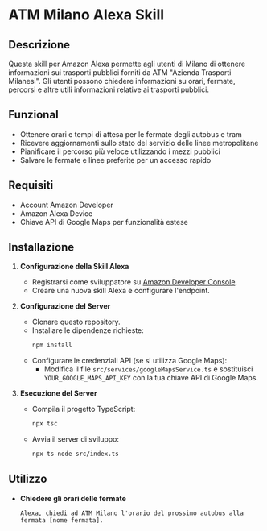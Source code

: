 # ATM Milano Alexa Skill

## Descrizione
Questa skill per Amazon Alexa permette agli utenti di Milano di ottenere informazioni sui trasporti pubblici forniti da ATM "Azienda Trasporti Milanesi". Gli utenti possono chiedere informazioni su orari, fermate, percorsi e altre utili informazioni relative ai trasporti pubblici.

## Funzional
- Ottenere orari e tempi di attesa per le fermate degli autobus e tram
- Ricevere aggiornamenti sullo stato del servizio delle linee metropolitane
- Pianificare il percorso più veloce utilizzando i mezzi pubblici
- Salvare le fermate e linee preferite per un accesso rapido

## Requisiti
- Account Amazon Developer
- Amazon Alexa Device
- Chiave API di Google Maps per funzionalità estese

## Installazione
1. **Configurazione della Skill Alexa**
   - Registrarsi come sviluppatore su [Amazon Developer Console](https://developer.amazon.com).
   - Creare una nuova skill Alexa e configurare l'endpoint.

2. **Configurazione del Server**
   - Clonare questo repository.
   - Installare le dipendenze richieste:
     ```bash
     npm install
     ```
   - Configurare le credenziali API (se si utilizza Google Maps):
     - Modifica il file `src/services/googleMapsService.ts` e sostituisci `YOUR_GOOGLE_MAPS_API_KEY` con la tua chiave API di Google Maps.

3. **Esecuzione del Server**
   - Compila il progetto TypeScript:
     ```bash
     npx tsc
     ```
   - Avvia il server di sviluppo:
     ```bash
     npx ts-node src/index.ts
     ```

## Utilizzo
- **Chiedere gli orari delle fermate**
  ```plaintext
  Alexa, chiedi ad ATM Milano l'orario del prossimo autobus alla fermata [nome fermata].
